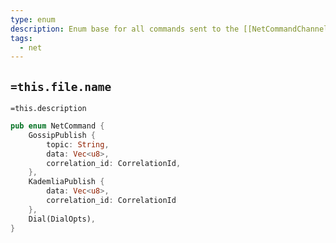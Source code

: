 ```yaml
---
type: enum
description: Enum base for all commands sent to the [[NetCommandChannel]]
tags:
  - net
---
```

## `=this.file.name`

`=this.description`


```rust
pub enum NetCommand {
    GossipPublish {
        topic: String,
        data: Vec<u8>,
        correlation_id: CorrelationId,
    },
    KademliaPublish {
	    data: Vec<u8>,
	    correlation_id: CorrelationId
    },
    Dial(DialOpts),
}
```
